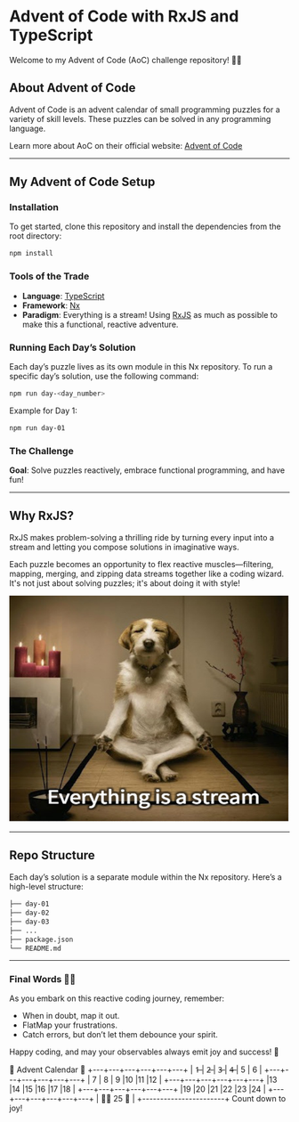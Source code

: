 # Advent of Code with RxJS and TypeScript

Welcome to my Advent of Code (AoC) challenge repository! 🌟🎄

## About Advent of Code
Advent of Code is an advent calendar of small programming puzzles for a variety of skill levels. These puzzles can be solved in any programming language.

Learn more about AoC on their official website: [Advent of Code](https://adventofcode.com)

---

## My Advent of Code Setup

### Installation
To get started, clone this repository and install the dependencies from the root directory:

```bash
npm install
```

### Tools of the Trade
- **Language**: [TypeScript](https://www.typescriptlang.org)
- **Framework**: [Nx](https://nx.dev)
- **Paradigm**: Everything is a stream! Using [RxJS](https://rxjs.dev) as much as possible to make this a functional, reactive adventure.

### Running Each Day’s Solution
Each day’s puzzle lives as its own module in this Nx repository. To run a specific day’s solution, use the following command:

```bash
npm run day-<day_number>
```
Example for Day 1:
```bash
npm run day-01
```

### The Challenge
**Goal**: Solve puzzles reactively, embrace functional programming, and have fun!

---

## Why RxJS?

RxJS makes problem-solving a thrilling ride by turning every input into a stream and letting you compose solutions in imaginative ways. 

Each puzzle becomes an opportunity to flex reactive muscles—filtering, mapping, merging, and zipping data streams together like a coding wizard. It's not just about solving puzzles; it's about doing it with style!

![Everything is a Stream](./assets/everything_stream.png)

---

## Repo Structure
Each day’s solution is a separate module within the Nx repository. Here’s a high-level structure:

```
├── day-01
├── day-02
├── day-03
├── ...
├── package.json
└── README.md
```
---

### Final Words 🎄🎉

As you embark on this reactive coding journey, remember:

- When in doubt, map it out.
- FlatMap your frustrations.
- Catch errors, but don’t let them debounce your spirit.


Happy coding, and may your observables always emit joy and success! 🚀

   🎄 Advent Calendar 🎄
+---+---+---+---+---+---+
| 1̶ | 2̶ | 3̶ | 4̶ | 5 | 6 |
+---+---+---+---+---+---+
| 7 | 8 | 9 |10 |11 |12 |
+---+---+---+---+---+---+
|13 |14 |15 |16 |17 |18 |
+---+---+---+---+---+---+
|19 |20 |21 |22 |23 |24 |
+---+---+---+---+---+---+
|       🎁🎅 25 🎁       |
+-----------------------+
    Count down to joy!